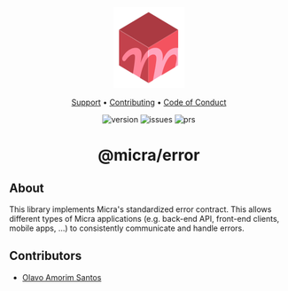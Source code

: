 <p align="center">
  <img src="https://raw.githubusercontent.com/micrajs/.github/latest/assets/micra-logo.png" />
</p>

<p align="center">
  <a href="https://github.com/micrajs/.github/blob/latest/SUPPORT.md">Support</a> •
  <a href="https://github.com/micrajs/.github/blob/latest/CONTRIBUTING.md">Contributing</a> •
  <a href="https://github.com/micrajs/.github/blob/latest/CODE_OF_CONDUCT.md">Code of Conduct</a>
</p>

<p align="center">
  <img alt="version" src="https://img.shields.io/npm/v/@micra/error?color=%23F3626C&logo=npm" />
  <img alt="issues" src="https://img.shields.io/github/issues-search/micrajs/community?color=%23F3626C&label=Issues&logo=github&query=is%3Aopen%20label%3A%22Project%3A%20error%22" />
  <img alt="prs" src="https://img.shields.io/github/issues-pr/micrajs/error?color=%23F3626C&label=Pull%20requests&logo=github" />
</p>

<h1 align="center">@micra/error</h1>

## About

This library implements Micra's standardized error contract. This allows different types of Micra applications (e.g. back-end API, front-end clients, mobile apps, ...) to consistently communicate and handle errors.

## Contributors

- [Olavo Amorim Santos](https://github.com/olavoasantos)
